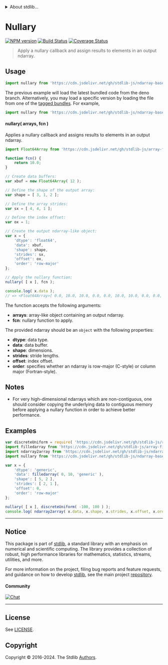 <!--

@license Apache-2.0

Copyright (c) 2023 The Stdlib Authors.

Licensed under the Apache License, Version 2.0 (the "License");
you may not use this file except in compliance with the License.
You may obtain a copy of the License at

   http://www.apache.org/licenses/LICENSE-2.0

Unless required by applicable law or agreed to in writing, software
distributed under the License is distributed on an "AS IS" BASIS,
WITHOUT WARRANTIES OR CONDITIONS OF ANY KIND, either express or implied.
See the License for the specific language governing permissions and
limitations under the License.

-->


<details>
  <summary>
    About stdlib...
  </summary>
  <p>We believe in a future in which the web is a preferred environment for numerical computation. To help realize this future, we've built stdlib. stdlib is a standard library, with an emphasis on numerical and scientific computation, written in JavaScript (and C) for execution in browsers and in Node.js.</p>
  <p>The library is fully decomposable, being architected in such a way that you can swap out and mix and match APIs and functionality to cater to your exact preferences and use cases.</p>
  <p>When you use stdlib, you can be absolutely certain that you are using the most thorough, rigorous, well-written, studied, documented, tested, measured, and high-quality code out there.</p>
  <p>To join us in bringing numerical computing to the web, get started by checking us out on <a href="https://github.com/stdlib-js/stdlib">GitHub</a>, and please consider <a href="https://opencollective.com/stdlib">financially supporting stdlib</a>. We greatly appreciate your continued support!</p>
</details>

# Nullary

[![NPM version][npm-image]][npm-url] [![Build Status][test-image]][test-url] [![Coverage Status][coverage-image]][coverage-url] <!-- [![dependencies][dependencies-image]][dependencies-url] -->

> Apply a nullary callback and assign results to elements in an output ndarray.

<section class="intro">

</section>

<!-- /.intro -->



<section class="usage">

## Usage

```javascript
import nullary from 'https://cdn.jsdelivr.net/gh/stdlib-js/ndarray-base-nullary@deno/mod.js';
```
The previous example will load the latest bundled code from the deno branch. Alternatively, you may load a specific version by loading the file from one of the [tagged bundles](https://github.com/stdlib-js/ndarray-base-nullary/tags). For example,

```javascript
import nullary from 'https://cdn.jsdelivr.net/gh/stdlib-js/ndarray-base-nullary@v0.2.0-deno/mod.js';
```

#### nullary( arrays, fcn )

Applies a nullary callback and assigns results to elements in an output ndarray.

<!-- eslint-disable max-len -->

```javascript
import Float64Array from 'https://cdn.jsdelivr.net/gh/stdlib-js/array-float64@deno/mod.js';

function fcn() {
    return 10.0;
}

// Create data buffers:
var xbuf = new Float64Array( 12 );

// Define the shape of the output array:
var shape = [ 3, 1, 2 ];

// Define the array strides:
var sx = [ 4, 4, 1 ];

// Define the index offset:
var ox = 1;

// Create the output ndarray-like object:
var x = {
    'dtype': 'float64',
    'data': xbuf,
    'shape': shape,
    'strides': sx,
    'offset': ox,
    'order': 'row-major'
};

// Apply the nullary function:
nullary( [ x ], fcn );

console.log( x.data );
// => <Float64Array>[ 0.0, 10.0, 10.0, 0.0, 0.0, 10.0, 10.0, 0.0, 0.0, 10.0, 10.0, 0.0 ]
```

The function accepts the following arguments:

-   **arrays**: array-like object containing an output ndarray.
-   **fcn**: nullary function to apply.

The provided ndarray should be an `object` with the following properties:

-   **dtype**: data type.
-   **data**: data buffer.
-   **shape**: dimensions.
-   **strides**: stride lengths.
-   **offset**: index offset.
-   **order**: specifies whether an ndarray is row-major (C-style) or column major (Fortran-style).

</section>

<!-- /.usage -->

<section class="notes">

## Notes

-   For very high-dimensional ndarrays which are non-contiguous, one should consider copying the underlying data to contiguous memory before applying a nullary function in order to achieve better performance.

</section>

<!-- /.notes -->

<section class="examples">

## Examples

<!-- eslint no-undef: "error" -->

```javascript
var discreteUniform = require( 'https://cdn.jsdelivr.net/gh/stdlib-js/random-base-discrete-uniform' ).factory;
import filledarray from 'https://cdn.jsdelivr.net/gh/stdlib-js/array-filled@deno/mod.js';
import ndarray2array from 'https://cdn.jsdelivr.net/gh/stdlib-js/ndarray-base-to-array@deno/mod.js';
import nullary from 'https://cdn.jsdelivr.net/gh/stdlib-js/ndarray-base-nullary@deno/mod.js';

var x = {
    'dtype': 'generic',
    'data': filledarray( 0, 10, 'generic' ),
    'shape': [ 5, 2 ],
    'strides': [ 2, 1 ],
    'offset': 0,
    'order': 'row-major'
};

nullary( [ x ], discreteUniform( -100, 100 ) );
console.log( ndarray2array( x.data, x.shape, x.strides, x.offset, x.order ) );
```

</section>

<!-- /.examples -->

<!-- C interface documentation. -->



<!-- Section for related `stdlib` packages. Do not manually edit this section, as it is automatically populated. -->

<section class="related">

</section>

<!-- /.related -->


<section class="main-repo" >

* * *

## Notice

This package is part of [stdlib][stdlib], a standard library with an emphasis on numerical and scientific computing. The library provides a collection of robust, high performance libraries for mathematics, statistics, streams, utilities, and more.

For more information on the project, filing bug reports and feature requests, and guidance on how to develop [stdlib][stdlib], see the main project [repository][stdlib].

#### Community

[![Chat][chat-image]][chat-url]

---

## License

See [LICENSE][stdlib-license].


## Copyright

Copyright &copy; 2016-2024. The Stdlib [Authors][stdlib-authors].

</section>

<!-- /.stdlib -->

<!-- Section for all links. Make sure to keep an empty line after the `section` element and another before the `/section` close. -->

<section class="links">

[npm-image]: http://img.shields.io/npm/v/@stdlib/ndarray-base-nullary.svg
[npm-url]: https://npmjs.org/package/@stdlib/ndarray-base-nullary

[test-image]: https://github.com/stdlib-js/ndarray-base-nullary/actions/workflows/test.yml/badge.svg?branch=v0.2.0
[test-url]: https://github.com/stdlib-js/ndarray-base-nullary/actions/workflows/test.yml?query=branch:v0.2.0

[coverage-image]: https://img.shields.io/codecov/c/github/stdlib-js/ndarray-base-nullary/main.svg
[coverage-url]: https://codecov.io/github/stdlib-js/ndarray-base-nullary?branch=main

<!--

[dependencies-image]: https://img.shields.io/david/stdlib-js/ndarray-base-nullary.svg
[dependencies-url]: https://david-dm.org/stdlib-js/ndarray-base-nullary/main

-->

[chat-image]: https://img.shields.io/gitter/room/stdlib-js/stdlib.svg
[chat-url]: https://app.gitter.im/#/room/#stdlib-js_stdlib:gitter.im

[stdlib]: https://github.com/stdlib-js/stdlib

[stdlib-authors]: https://github.com/stdlib-js/stdlib/graphs/contributors

[umd]: https://github.com/umdjs/umd
[es-module]: https://developer.mozilla.org/en-US/docs/Web/JavaScript/Guide/Modules

[deno-url]: https://github.com/stdlib-js/ndarray-base-nullary/tree/deno
[deno-readme]: https://github.com/stdlib-js/ndarray-base-nullary/blob/deno/README.md
[umd-url]: https://github.com/stdlib-js/ndarray-base-nullary/tree/umd
[umd-readme]: https://github.com/stdlib-js/ndarray-base-nullary/blob/umd/README.md
[esm-url]: https://github.com/stdlib-js/ndarray-base-nullary/tree/esm
[esm-readme]: https://github.com/stdlib-js/ndarray-base-nullary/blob/esm/README.md
[branches-url]: https://github.com/stdlib-js/ndarray-base-nullary/blob/main/branches.md

[stdlib-license]: https://raw.githubusercontent.com/stdlib-js/ndarray-base-nullary/main/LICENSE

<!-- <related-links> -->

<!-- </related-links> -->

</section>

<!-- /.links -->
